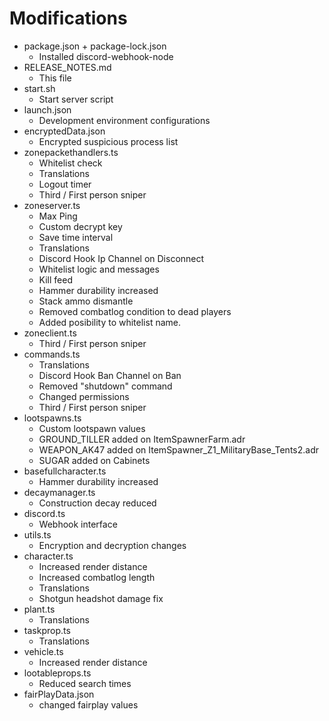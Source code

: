 # Modifications
* package.json + package-lock.json
    * Installed discord-webhook-node
* RELEASE_NOTES.md
    * This file
* start.sh
    * Start server script
* launch.json
    * Development environment configurations
* encryptedData.json
    * Encrypted suspicious process list
* zonepackethandlers.ts
    * Whitelist check
    * Translations
    * Logout timer
    * Third / First person sniper
* zoneserver.ts
    * Max Ping
    * Custom decrypt key
    * Save time interval
    * Translations
    * Discord Hook Ip Channel on Disconnect
    * Whitelist logic and messages
    * Kill feed
    * Hammer durability increased
    * Stack ammo dismantle
    * Removed combatlog condition to dead players
    * Added posibility to whitelist name.
* zoneclient.ts
    * Third / First person sniper
* commands.ts
    * Translations
    * Discord Hook Ban Channel on Ban
    * Removed "shutdown" command
    * Changed permissions
    * Third / First person sniper
* lootspawns.ts
    * Custom lootspawn values
    * GROUND_TILLER added on ItemSpawnerFarm.adr
    * WEAPON_AK47 added on ItemSpawner_Z1_MilitaryBase_Tents2.adr
    * SUGAR added on Cabinets
* basefullcharacter.ts
    * Hammer durability increased
* decaymanager.ts
    * Construction decay reduced
* discord.ts
    * Webhook interface
* utils.ts
    * Encryption and decryption changes
* character.ts
    * Increased render distance
    * Increased combatlog length
    * Translations
    * Shotgun headshot damage fix
* plant.ts
    * Translations
* taskprop.ts
    * Translations
* vehicle.ts
    * Increased render distance
* lootableprops.ts
    * Reduced search times
* fairPlayData.json
    * changed fairplay values